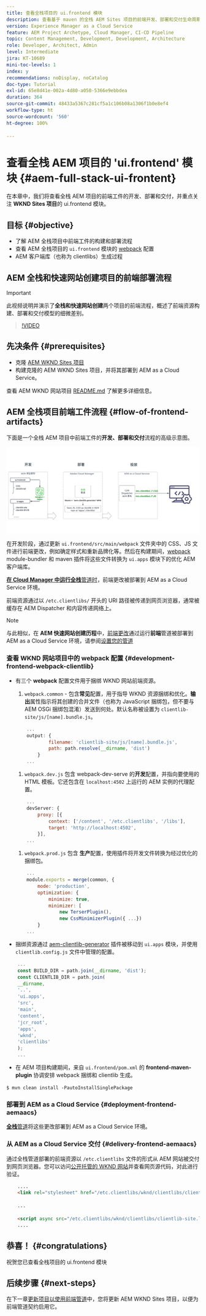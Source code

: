 ```yaml
---
title: 查看全栈项目的 ui.frontend 模块
description: 查看基于 maven 的全栈 AEM Sites 项目的前端开发、部署和交付生命周期。
version: Experience Manager as a Cloud Service
feature: AEM Project Archetype, Cloud Manager, CI-CD Pipeline
topic: Content Management, Development, Development, Architecture
role: Developer, Architect, Admin
level: Intermediate
jira: KT-10689
mini-toc-levels: 1
index: y
recommendations: noDisplay, noCatalog
doc-type: Tutorial
exl-id: 65e8d41e-002a-4d80-a050-5366e9ebbdea
duration: 364
source-git-commit: 48433a5367c281cf5a1c106b08a1306f1b0e8ef4
workflow-type: ht
source-wordcount: '560'
ht-degree: 100%

---
```


# 查看全栈 AEM 项目的 &#39;ui.frontend&#39; 模块 {#aem-full-stack-ui-frontent}

在本章中，我们将查看全栈 AEM 项目的前端工件的开发、部署和交付，并重点关注 __WKND Sites 项目__&#x200B;的 ui.frontend 模块。


## 目标 {#objective}

* 了解 AEM 全栈项目中前端工件的构建和部署流程
* 查看 AEM 全栈项目的 `ui.frontend` 模块的 [webpack](https://webpack.js.org/) 配置
* AEM 客户端库（也称为 clientlibs）生成过程

## AEM 全栈和快速网站创建项目的前端部署流程

>[!IMPORTANT]
>
>此视频说明并演示了&#x200B;**全栈和快速网站创建**&#x200B;两个项目的前端流程，概述了前端资源构建、部署和交付模型的细微差别。

>[!VIDEO](https://video.tv.adobe.com/v/3409344?quality=12&learn=on)

## 先决条件 {#prerequisites}


* 克隆 [AEM WKND Sites 项目](https://github.com/adobe/aem-guides-wknd)
* 构建克隆的 AEM WKND Sites 项目，并将其部署到 AEM as a Cloud Service。

查看 AEM WKND 网站项目 [README.md](https://github.com/adobe/aem-guides-wknd/blob/main/README.md) 了解更多详细信息。

## AEM 全栈项目前端工件流程 {#flow-of-frontend-artifacts}

下面是一个全栈 AEM 项目中前端工件的&#x200B;__开发、部署和交付__&#x200B;流程的高级示意图。

![前端工件的开发、部署和交付](assets/Dev-Deploy-Delivery-AEM-Project.png)


在开发阶段，通过更新 `ui.frontend/src/main/webpack` 文件夹中的 CSS、JS 文件进行前端更改，例如确定样式和重新品牌化等。然后在构建期间，[webpack](https://webpack.js.org/) module-bundler 和 maven 插件将这些文件转换为 `ui.apps` 模块下的优化 AEM 客户端库。

[__在 Cloud Manager 中运行全栈__&#x200B;管道时](https://experienceleague.adobe.com/docs/experience-manager-cloud-service/content/implementing/using-cloud-manager/cicd-pipelines/introduction-ci-cd-pipelines.html?lang=zh-Hans)，前端更改被部署到 AEM as a Cloud Service 环境。

前端资源通过以 `/etc.clientlibs/` 开头的 URI 路径被传递到网页浏览器，通常被缓存在 AEM Dispatcher 和内容传递网络上。


>[!NOTE]
>
> 与此相似，在 __AEM 快速网站创建历程__&#x200B;中，[前端更改](https://experienceleague.adobe.com/docs/experience-manager-cloud-service/content/sites/administering/site-creation/quick-site/customize-theme.html?lang=zh-Hans)通过运行&#x200B;__前端__&#x200B;管道被部署到 AEM as a Cloud Service 环境，请参阅[设置您的管道](https://experienceleague.adobe.com/docs/experience-manager-cloud-service/content/sites/administering/site-creation/quick-site/pipeline-setup.html?lang=zh-Hans)

### 查看 WKND 网站项目中的 webpack 配置 {#development-frontend-webpack-clientlib}

* 有三个 __webpack__ 配置文件用于捆绑 WKND 网站前端资源。

   1. `webpack.common` - 包含&#x200B;__常见__&#x200B;配置，用于指导 WKND 资源捆绑和优化。__输出__&#x200B;属性指示将其创建的合并文件（也称为 JavaScript 捆绑包，但不要与 AEM OSGi 捆绑包混淆）发送到何处。默认名称被设置为 `clientlib-site/js/[name].bundle.js`。

  ```javascript
      ...
      output: {
              filename: 'clientlib-site/js/[name].bundle.js',
              path: path.resolve(__dirname, 'dist')
          }
      ...    
  ```

   1. `webpack.dev.js` 包含 webpack-dev-serve 的&#x200B;__开发__&#x200B;配置，并指向要使用的 HTML 模板。它还包含在 `localhost:4502` 上运行的 AEM 实例的代理配置。

  ```javascript
      ...
      devServer: {
          proxy: [{
              context: ['/content', '/etc.clientlibs', '/libs'],
              target: 'http://localhost:4502',
          }],
      ...    
  ```

   1. `webpack.prod.js` 包含 __生产__&#x200B;配置，使用插件将开发文件转换为经过优化的捆绑包。

  ```javascript
      ...
      module.exports = merge(common, {
          mode: 'production',
          optimization: {
              minimize: true,
              minimizer: [
                  new TerserPlugin(),
                  new CssMinimizerPlugin({ ...})
          }
      ...    
  ```


* 捆绑资源通过 [aem-clientlib-generator](https://www.npmjs.com/package/aem-clientlib-generator) 插件被移动到 `ui.apps` 模块，并使用 `clientlib.config.js` 文件中管理的配置。

```javascript
    ...
    const BUILD_DIR = path.join(__dirname, 'dist');
    const CLIENTLIB_DIR = path.join(
    __dirname,
    '..',
    'ui.apps',
    'src',
    'main',
    'content',
    'jcr_root',
    'apps',
    'wknd',
    'clientlibs'
    );
    ...
```

* 在 AEM 项目构建期间，来自 `ui.frontend/pom.xml` 的 __frontend-maven-plugin__ 协调安排 webpack 捆绑和 clientlib 生成。

`$ mvn clean install -PautoInstallSinglePackage`

### 部署到 AEM as a Cloud Service {#deployment-frontend-aemaacs}

[__全栈__&#x200B;管道](https://experienceleague.adobe.com/docs/experience-manager-cloud-service/content/implementing/using-cloud-manager/cicd-pipelines/introduction-ci-cd-pipelines.html?lang=zh-Hans&#full-stack-pipeline)将这些更改部署到 AEM as a Cloud Service 环境。


### 从 AEM as a Cloud Service 交付 {#delivery-frontend-aemaacs}

通过全栈管道部署的前端资源以 `/etc.clientlibs` 文件的形式从 AEM 网站被交付到网页浏览器。您可以访问[公开托管的 WKND 网站](https://wknd.site/content/wknd/us/en.html)并查看网页源代码，对此进行验证。

```html
    ....
    <link rel="stylesheet" href="/etc.clientlibs/wknd/clientlibs/clientlib-site.lc-181cd4102f7f49aa30eea548a7715c31-lc.min.css" type="text/css">

    ...

    <script async src="/etc.clientlibs/wknd/clientlibs/clientlib-site.lc-d4e7c03fe5c6a405a23b3ca1cc3dcd3d-lc.min.js"></script>
    ....
```

## 恭喜！ {#congratulations}

祝贺您已查看全栈项目的 ui.frontend 模块

## 后续步骤 {#next-steps}

在下一章[更新项目以使用前端管道](update-project.md)中，您将更新 AEM WKND Sites 项目，以便为前端管道契约启用它。

